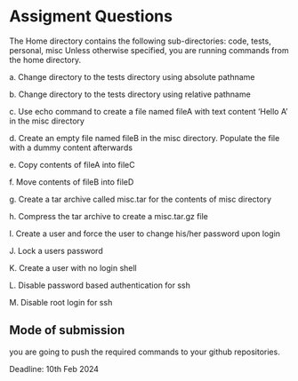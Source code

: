 # Assigment Questions

The Home directory contains the following sub-directories: code, tests, personal, misc Unless otherwise specified, you are running commands from the home directory.

a. Change directory to the tests directory using absolute pathname

b. Change directory to the tests directory using relative pathname

c. Use echo command to create a file named fileA with text content ‘Hello A’ in the misc directory

d. Create an empty file named fileB in the misc directory. Populate the file with a dummy content afterwards

e. Copy contents of fileA into fileC

f. Move contents of fileB into fileD

g. Create a tar archive called misc.tar for the contents of misc directory

h. Compress the tar archive to create a misc.tar.gz file

I. Create a user and force the user to change his/her password upon login

J. Lock a users password

K. Create a user with no login shell

L. Disable password based authentication for ssh

M. Disable root login for ssh


## Mode of submission

you are going to push the required commands to your github repositories.

Deadline: 10th Feb 2024
